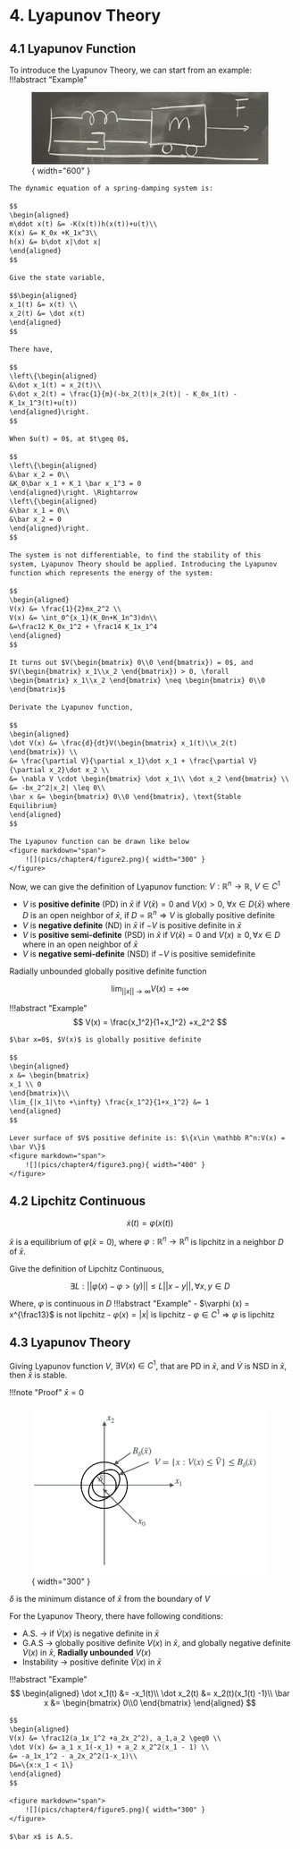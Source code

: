 # 4. Lyapunov Theory
## 4.1 Lyapunov Function
To introduce the Lyapunov Theory, we can start from an example:
!!!abstract "Example"
    <figure markdown="span">
        ![](pics/chapter4/figure1.png){ width="600" }
    </figure>

    The dynamic equation of a spring-damping system is:
    
    $$
    \begin{aligned}
    m\ddot x(t) &= -K(x(t))h(x(t))+u(t)\\
    K(x) &= K_0x +K_1x^3\\
    h(x) &= b\dot x|\dot x|
    \end{aligned}
    $$

    Give the state variable,
    
    $$\begin{aligned}
    x_1(t) &= x(t) \\
    x_2(t) &= \dot x(t)
    \end{aligned}
    $$

    There have,

    $$
    \left\{\begin{aligned}
    &\dot x_1(t) = x_2(t)\\
    &\dot x_2(t) = \frac{1}{m}(-bx_2(t)|x_2(t)| - K_0x_1(t) - K_1x_1^3(t)+u(t))
    \end{aligned}\right.
    $$

    When $u(t) = 0$, at $t\geq 0$,
    
    $$
    \left\{\begin{aligned}
    &\bar x_2 = 0\\
    &K_0\bar x_1 + K_1 \bar x_1^3 = 0
    \end{aligned}\right. \Rightarrow 
    \left\{\begin{aligned}
    &\bar x_1 = 0\\
    &\bar x_2 = 0
    \end{aligned}\right.
    $$
    
    The system is not differentiable, to find the stability of this system, Lyapunov Theory should be applied. Introducing the Lyapunov function which represents the energy of the system:

    $$
    \begin{aligned}
    V(x) &= \frac{1}{2}mx_2^2 \\
    V(x) &= \int_0^{x_1}(K_0n+K_1n^3)dn\\
    &=\frac12 K_0x_1^2 + \frac14 K_1x_1^4
    \end{aligned}
    $$

    It turns out $V(\begin{bmatrix} 0\\0 \end{bmatrix}) = 0$, and $V(\begin{bmatrix} x_1\\x_2 \end{bmatrix}) > 0, \forall \begin{bmatrix} x_1\\x_2 \end{bmatrix} \neq \begin{bmatrix} 0\\0 \end{bmatrix}$

    Derivate the Lyapunov function,

    $$
    \begin{aligned}
    \dot V(x) &= \frac{d}{dt}V(\begin{bmatrix} x_1(t)\\x_2(t) \end{bmatrix}) \\
    &= \frac{\partial V}{\partial x_1}\dot x_1 + \frac{\partial V}{\partial x_2}\dot x_2 \\
    &= \nabla V \cdot \begin{bmatrix} \dot x_1\\ \dot x_2 \end{bmatrix} \\
    &= -bx_2^2|x_2| \leq 0\\
    \bar x &= \begin{bmatrix} 0\\0 \end{bmatrix}, \text{Stable Equilibrium}
    \end{aligned}
    $$

    The Lyapunov function can be drawn like below
    <figure markdown="span">
        ![](pics/chapter4/figure2.png){ width="300" }
    </figure>

Now, we can give the definition of Lyapunov function: $V: \mathbb R^n \to \mathbb R$, $V \in C^1$

- $V$ is __positive definite__ (PD) in $\bar x$ if $V(\bar x) = 0$ and $V(x) > 0$, $\forall x \in D\{\bar x\}$ where $D$ is an open neighbor of $\bar x$, if $D = \mathbb R^n \Rightarrow V$ is globally positive definite
- $V$ is __negative definite__ (ND) in $\bar x$ if $-V$ is positive definite in $\bar x$
- $V$ is __positive semi-definite__ (PSD) in $\bar x$ if $V(\bar x) = 0$ and $V(x) \geq 0, \forall x \in D$ where in an open neighbor of $\bar x$
- $V$ is __negative semi-definite__ (NSD) if $-V$ is positive semidefinite

Radially unbounded globally positive definite function

$$
\lim_{||x|| \to \infty} V(x) =+\infty
$$

!!!abstract "Example"
    $$
    V(x) = \frac{x_1^2}{1+x_1^2} +x_2^2 
    $$

    $\bar x=0$, $V(x)$ is globally positive definite

    $$
    \begin{aligned}
    x &= \begin{bmatrix}
    x_1 \\ 0
    \end{bmatrix}\\
    \lim_{|x_1|\to +\infty} \frac{x_1^2}{1+x_1^2} &= 1
    \end{aligned}
    $$

    Lever surface of $V$ positive definite is: $\{x\in \mathbb R^n:V(x) = \bar V\}$
    <figure markdown="span">
        ![](pics/chapter4/figure3.png){ width="400" }
    </figure>

## 4.2 Lipchitz Continuous
$$
\dot x(t) = \varphi(x(t))
$$

$\bar x$ is a equilibrium of $\varphi(\bar x = 0)$, where $\varphi: \mathbb R^n \to \mathbb R^n$ is lipchitz in a neighbor $D$ of $\bar x$.

Give the definition of Lipchitz Continuous,

$$
\exists L: ||\varphi(x)-\varphi>(y)||\leq L||x-y||, \forall x,y \in D
$$

Where, $\varphi$ is continuous in $D$
!!!abstract "Example"
    - $\varphi (x) = x^{\frac13}$ is not lipchitz
    - $\varphi(x) = |x|$ is lipchitz
    - $\varphi \in C^1 \Rightarrow \varphi$ is lipchitz

## 4.3 Lyapunov Theory
Giving Lyapunov function $V$, $\exists V(x) \in C^1$, that are PD in $\bar x$, and $\dot V$ is NSD in $\bar x$, then $\bar x$ is stable.

!!!note "Proof"
    $\bar x = 0$
    <figure markdown="span">
        ![](pics/chapter4/figure4.png){ width="300" }
    </figure>
    $\delta$ is the minimum distance of $\bar x$ from the boundary of $V$

For the Lyapunov Theory, there have following conditions:

- A.S. $\to$ if $\dot V(x)$ is negative definite in $\bar x$
- G.A.S $\to$ globally positive definite $V(x)$ in $\bar x$, and globally negative definite $\dot V(x)$ in $\bar x$, **Radially unbounded** $V(x)$
- Instability $\to$ positive definite $\dot V (x)$ in $\bar x$

!!!abstract "Example"
    $$
    \begin{aligned}
    \dot x_1(t) &= -x_1(t)\\
    \dot x_2(t) &= x_2(t)(x_1(t) -1)\\
    \bar x &= \begin{bmatrix} 0\\0 \end{bmatrix}
    \end{aligned}
    $$

    $$
    \begin{aligned}
    V(x) &= \frac12(a_1x_1^2 +a_2x_2^2), a_1,a_2 \geq0 \\
    \dot V(x) &= a_1 x_1(-x_1) + a_2 x_2^2(x_1 - 1) \\
    &= -a_1x_1^2 - a_2x_2^2(1-x_1)\\
    D&=\{x:x_1 < 1\}
    \end{aligned}
    $$

    <figure markdown="span">
        ![](pics/chapter4/figure5.png){ width="300" }
    </figure>

    $\bar x$ is A.S.
